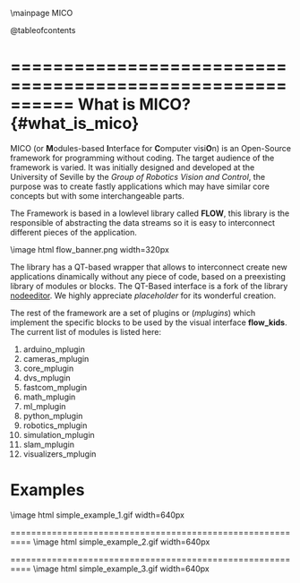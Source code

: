 \mainpage MICO 

@tableofcontents

==========================================================
What is MICO? {#what_is_mico}
==========================================================

MICO (or <b>M</b>odules-based <b>I</b>nterface for <b>C</b>omputer visi<b>O</b>n) is an Open-Source framework for programming without coding. The target audience of the framework is varied. It was initially designed and developed at the University of Seville by the <em>Group of Robotics Vision and Control</em>, the purpose was to create fastly applications which may have similar core concepts but with some interchangeable parts. 


The Framework is based in a lowlevel library called <b>FLOW</b>, this library is the responsible of abstracting the data streams so it is easy to interconnect different pieces of the application.

\image html flow_banner.png width=320px

The library has a QT-based wrapper that allows to interconnect create new applications dinamically without any piece of code, based on a preexisting library of modules or blocks. The QT-Based interface is a fork of the library [nodeeditor](https://github.com/paceholder/nodeeditor). We highly appreciate <em>placeholder</em> for its wonderful creation.

The rest of the framework are a set of plugins or (<em>mplugins</em>) which implement the specific blocks to be used by the visual interface <b>flow_kids</b>. The current list of modules is listed here:

1. arduino_mplugin
2. cameras_mplugin
3. core_mplugin
4. dvs_mplugin
5. fastcom_mplugin
6. math_mplugin
7. ml_mplugin
8. python_mplugin
9. robotics_mplugin
10. simulation_mplugin
11. slam_mplugin
12. visualizers_mplugin


Examples
==========================================================

\image html simple_example_1.gif width=640px

==========================================================
\image html simple_example_2.gif width=640px

==========================================================
\image html simple_example_3.gif width=640px
